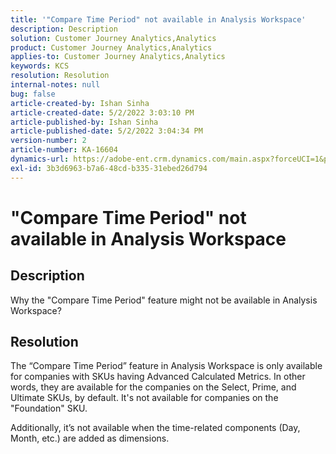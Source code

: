 ```yaml
---
title: '"Compare Time Period" not available in Analysis Workspace'
description: Description
solution: Customer Journey Analytics,Analytics
product: Customer Journey Analytics,Analytics
applies-to: Customer Journey Analytics,Analytics
keywords: KCS
resolution: Resolution
internal-notes: null
bug: false
article-created-by: Ishan Sinha
article-created-date: 5/2/2022 3:03:10 PM
article-published-by: Ishan Sinha
article-published-date: 5/2/2022 3:04:34 PM
version-number: 2
article-number: KA-16604
dynamics-url: https://adobe-ent.crm.dynamics.com/main.aspx?forceUCI=1&pagetype=entityrecord&etn=knowledgearticle&id=f36f6bf9-28ca-ec11-a7b5-6045bd00dca1
exl-id: 3b3d6963-b7a6-48cd-b335-31ebed26d794
---
```

# "Compare Time Period" not available in Analysis Workspace

## Description


Why the "Compare Time Period" feature might not be available in Analysis Workspace?


## Resolution


The “Compare Time Period” feature in Analysis Workspace is only available for companies with SKUs having Advanced Calculated Metrics. In other words, they are available for the companies on the Select, Prime, and Ultimate SKUs, by default. It's not available for companies on the "Foundation" SKU.

Additionally, it’s not available when the time-related components (Day, Month, etc.) are added as dimensions.
